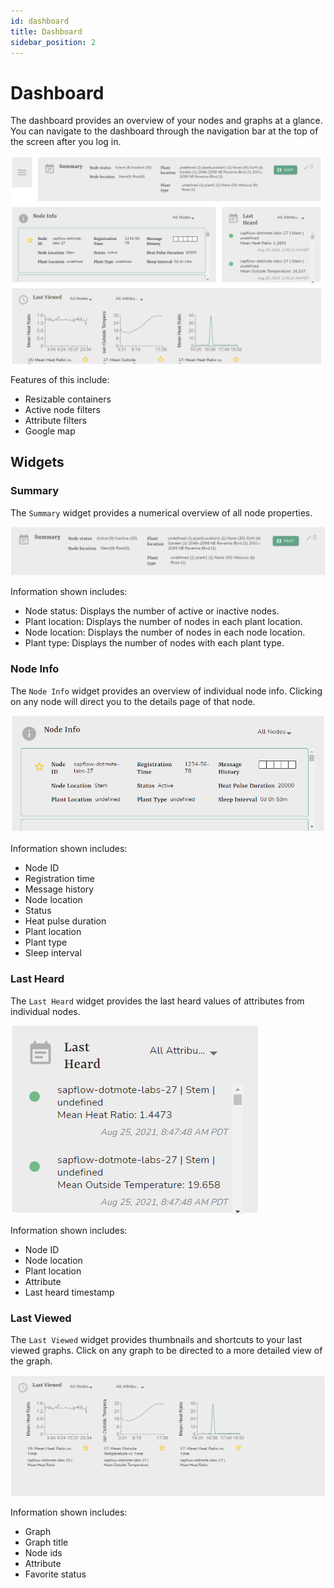 ```yaml
---
id: dashboard
title: Dashboard
sidebar_position: 2
---
```


# Dashboard

The dashboard provides an overview of your nodes and graphs at a glance. You can navigate to the dashboard through the navigation bar at the top of the screen after you log in.

![dashboard](../static/img/dashboard/dashboard.png)

Features of this include:

- Resizable containers
- Active node filters
- Attribute filters
- Google map

## Widgets

### Summary

The `Summary` widget provides a numerical overview of all node properties. 

![summary](../static/img/dashboard/summary.png)

Information shown includes:

- Node status: Displays the number of active or inactive nodes.
- Plant location: Displays the number of nodes in each plant location.
- Node location: Displays the number of nodes in each node location.
- Plant type: Displays the number of nodes with each plant type.

### Node Info

The `Node Info` widget provides an overview of individual node info. Clicking on any node will direct you to the details page of that node. 

![node info](../static/img/dashboard/nodes_info.png)

Information shown includes:

- Node ID
- Registration time
- Message history
- Node location
- Status
- Heat pulse duration
- Plant location
- Plant type
- Sleep interval

### Last Heard

The `Last Heard` widget provides the last heard values of attributes from individual nodes. 

![last heard](../static/img/dashboard/last_heard.png)

Information shown includes:

- Node ID
- Node location
- Plant location
- Attribute
- Last heard timestamp

### Last Viewed

The `Last Viewed` widget provides thumbnails and shortcuts to your last viewed graphs. Click on any graph to be directed to a more detailed view of the graph.

![last viewed](../static/img/dashboard/last_viewed.png)

Information shown includes:

- Graph
- Graph title
- Node ids
- Attribute
- Favorite status